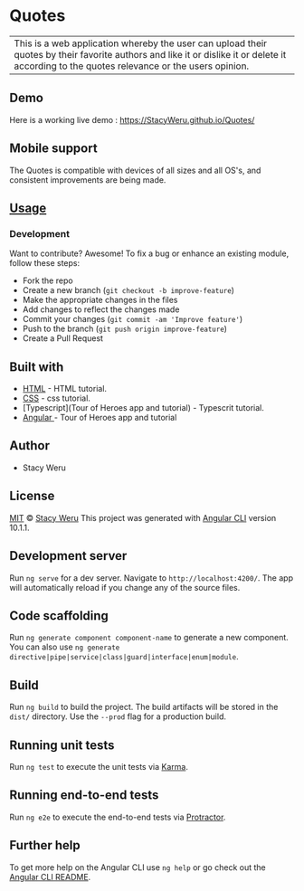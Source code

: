 # Quotes

<table>
<tr>
<td>
 This is a web application whereby the user can upload their quotes by their favorite authors and like it or dislike it or delete it according to the quotes relevance or the users opinion.
</td>
</tr>
</table>

## Demo
Here is a working live demo :  https://StacyWeru.github.io/Quotes/
## Mobile support
The Quotes is compatible with devices of all sizes and all OS's, and consistent improvements are being made.
## [Usage](https://StacyWeru.github.io/Quotes/)
### Development
Want to contribute? Awesome!
To fix a bug or enhance an existing module, follow these steps:
- Fork the repo
- Create a new branch (`git checkout -b improve-feature`)
- Make the appropriate changes in the files
- Add changes to reflect the changes made
- Commit your changes (`git commit -am 'Improve feature'`)
- Push to the branch (`git push origin improve-feature`)
- Create a Pull Request
## Built with
- [HTML](https://www.w3schools.com/html/) - HTML tutorial.
- [CSS](https://www.w3schools.com/css/) - css tutorial.
- [Typescript](Tour of Heroes app and tutorial) - Typescrit tutorial.
- [ Angular ](https://angular.io/tutorial) - Tour of Heroes app and tutorial
## Author
- Stacy Weru
## License 
[MIT](https://github.com/StacyWeru/Quotes/blob/master/LICENSE.md)
 © [Stacy Weru](https://github.com/StacyWeru)
This project was generated with [Angular CLI](https://github.com/angular/angular-cli) version 10.1.1.
## Development server
Run `ng serve` for a dev server. Navigate to `http://localhost:4200/`. The app will automatically reload if you change any of the source files.
## Code scaffolding
Run `ng generate component component-name` to generate a new component. You can also use `ng generate directive|pipe|service|class|guard|interface|enum|module`.
## Build
Run `ng build` to build the project. The build artifacts will be stored in the `dist/` directory. Use the `--prod` flag for a production build.
## Running unit tests
Run `ng test` to execute the unit tests via [Karma](https://karma-runner.github.io).
## Running end-to-end tests
Run `ng e2e` to execute the end-to-end tests via [Protractor](http://www.protractortest.org/).
## Further help
To get more help on the Angular CLI use `ng help` or go check out the [Angular CLI README](https://github.com/angular/angular-cli/blob/master/README.md).
